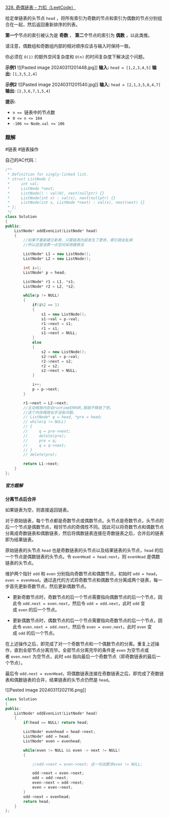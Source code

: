 [328. 奇偶链表 - 力扣（LeetCode）](https://leetcode.cn/problems/odd-even-linked-list/)

给定单链表的头节点 `head` ，将所有索引为奇数的节点和索引为偶数的节点分别组合在一起，然后返回重新排序的列表。

**第一个**节点的索引被认为是 **奇数** ， **第二个**节点的索引为 **偶数** ，以此类推。

请注意，偶数组和奇数组内部的相对顺序应该与输入时保持一致。

你必须在 `O(1)` 的额外空间复杂度和 `O(n)` 的时间复杂度下解决这个问题。

**示例1**
![[Pasted image 20240311201448.jpg]]
**输入:**  `head = [1,2,3,4,5]` 
**输出:** `[1,3,5,2,4]` 

**示例2**
![[Pasted image 20240311201540.jpg]]
**输入:**  `head = [2,1,3,5,6,4,7]`
**输出:** `[2,3,6,7,1,5,4]`

**提示:**

- `n ==`  链表中的节点数
- `0 <= n <= 104`
- `-106 <= Node.val <= 106`


### 题解

#链表 #链表操作 

自己的AC代码：
```cpp
/**
 * Definition for singly-linked list.
 * struct ListNode {
 *     int val;
 *     ListNode *next;
 *     ListNode() : val(0), next(nullptr) {}
 *     ListNode(int x) : val(x), next(nullptr) {}
 *     ListNode(int x, ListNode *next) : val(x), next(next) {}
 * };
 */
class Solution
{
public:
    ListNode* oddEvenList(ListNode* head)
    {
        //如果不重新建立新表，只要链表内部发生了更改，索引就会乱掉
        //所以还是浪费一点空间采用建表法

        ListNode* L1 = new ListNode();
        ListNode* L2 = new ListNode();

        int i=1;
        ListNode* p = head;

        ListNode* r1 = L1, *s1;
        ListNode* r2 = L2, *s2;

        while(p != NULL)
        {
            if(i%2 == 1)
            {
                s1 = new ListNode();
                s1->val = p->val;
                r1->next = s1;
                r1 = s1;
                s1->next = NULL;
            }
            else
            {
                s2 = new ListNode();
                s2->val = p->val;
                r2->next = s2;
                r2 = s2;
                s2->next = NULL;
            }

            i++;
            p = p->next;
        }

        r1->next = L2->next;
        //主动释放内存会runtimeERROR,那就不释放了吧。
        //这个内存释放似乎没有问题。
        // ListNode* q = head, *pre = head;
        // while(q != NULL)
        // {
        //     q = pre->next;
        //     delete(pre);
        //     pre = q;
        //     q = q->next;
        // }
        // delete(pre);

        return L1->next;
    }
};
```


##### 官方题解

**分离节点后合并**

如果链表为空，则直接返回链表。

对于原始链表，每个节点都是奇数节点或偶数节点。头节点是奇数节点，头节点的后一个节点是偶数节点，相邻节点的奇偶性不同。因此可以将奇数节点和偶数节点分离成奇数链表和偶数链表，然后将偶数链表连接在奇数链表之后，合并后的链表即为结果链表。

原始链表的头节点 `head` 也是奇数链表的头节点以及结果链表的头节点，`head` 的后一个节点是偶数链表的头节点。令 `evenHead = head.next`，则 `evenHead` 是偶数链表的头节点。

维护两个指针 `odd` 和 `even` 分别指向奇数节点和偶数节点，初始时 `odd = head`，`even = evenHead`。通过迭代的方式将奇数节点和偶数节点分离成两个链表，每一步首先更新奇数节点，然后更新偶数节点。

- 更新奇数节点时，奇数节点的后一个节点需要指向偶数节点的后一个节点，因此令 `odd.next = even.next`，然后令 `odd = odd.next`，此时 `odd` 变成 `even` 的后一个节点。

- 更新偶数节点时，偶数节点的后一个节点需要指向奇数节点的后一个节点，因此令 `even.next = odd.next`，然后令 `even = even.next`，此时 `even` 变成 `odd` 的后一个节点。


在上述操作之后，即完成了对一个奇数节点和一个偶数节点的分离。重复上述操作，直到全部节点分离完毕。全部节点分离完毕的条件是 `even` 为空节点或者 `even.next` 为空节点，此时 `odd` 指向最后一个奇数节点（即奇数链表的最后一个节点）。

最后令 `odd.next = evenHead`，将偶数链表连接在奇数链表之后，即完成了奇数链表和偶数链表的合并，结果链表的头节点仍然是 `head`。

![[Pasted image 20240311202116.png]]

```cpp
class Solution
{
public:
    ListNode* oddEvenList(ListNode* head)
    {
        if(head == NULL) return head;

        ListNode* evenhead = head->next;
        ListNode* odd = head;
        ListNode* even = evenhead;

        while(even != NULL && even -> next != NULL)
        {

            //odd->next = even->next; 这一句话要求even != NULL;

            odd->next = even->next;
            odd = odd->next;
            even->next = odd->next;
            even = even->next;
        }
        odd->next = evenhead;
        return head;
    }
};
```